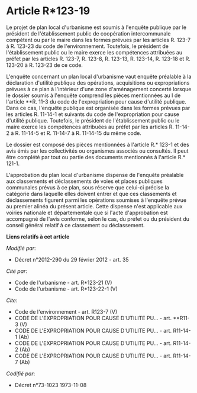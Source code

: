 # Article R*123-19

Le projet de plan local d'urbanisme est soumis à l'enquête publique par le président de l'établissement public de coopération
intercommunale compétent ou par le maire dans les formes prévues par les articles R. 123-7 à R. 123-23 du code de
l'environnement. Toutefois, le président de l'établissement public ou le maire exerce les compétences attribuées au préfet
par les articles R. 123-7, R. 123-8, R. 123-13, R. 123-14, R. 123-18 et R. 123-20 à R. 123-23 de ce code. 

L'enquête concernant un plan local d'urbanisme vaut enquête préalable à la déclaration d'utilité publique des opérations,
acquisitions ou expropriations prévues à ce plan à l'intérieur d'une zone d'aménagement concerté lorsque le dossier soumis à
l'enquête comprend les pièces mentionnées au I de l'article **R. 11-3 du code de l'expropriation pour cause d'utilité
publique. Dans ce cas, l'enquête publique est organisée dans les formes prévues par les articles R. 11-14-1 et suivants du
code de l'expropriation pour cause d'utilité publique. Toutefois, le président de l'établissement public ou le maire exerce
les compétences attribuées au préfet par les articles R. 11-14-2 à R. 11-14-5 et R. 11-14-7 à R. 11-14-15 du même code. 

Le dossier est composé des pièces mentionnées à l'article R.* 123-1 et des avis émis par les collectivités ou organismes
associés ou consultés. Il peut être complété par tout ou partie des documents mentionnés à l'article R.* 121-1. 

L'approbation du plan local d'urbanisme dispense de l'enquête préalable aux classements et déclassements de voies et places
publiques communales prévus à ce plan, sous réserve que celui-ci précise la catégorie dans laquelle elles doivent entrer et
que ces classements et déclassements figurent parmi les opérations soumises à l'enquête prévue au premier alinéa du présent
article. Cette dispense n'est applicable aux voiries nationale et départementale que si l'acte d'approbation est accompagné
de l'avis conforme, selon le cas, du préfet ou du président du conseil général relatif à ce classement ou déclassement.

**Liens relatifs à cet article**

_Modifié par_:

  - Décret n°2012-290 du 29 février 2012 - art. 35

_Cité par_:

  - Code de l'urbanisme - art. R*123-21 (V)
  - Code de l'urbanisme - art. R*123-22-1 (V)

_Cite_:

  - Code de l'environnement - art. R123-7 (V)
  - CODE DE L'EXPROPRIATION POUR CAUSE D'UTILITE PU... - art. **R11-3 (V)
  - CODE DE L'EXPROPRIATION POUR CAUSE D'UTILITE PU... - art. R11-14-1 (Ab)
  - CODE DE L'EXPROPRIATION POUR CAUSE D'UTILITE PU... - art. R11-14-2 (Ab)
  - CODE DE L'EXPROPRIATION POUR CAUSE D'UTILITE PU... - art. R11-14-7 (Ab)

_Codifié par_:

  - Décret n°73-1023 1973-11-08
